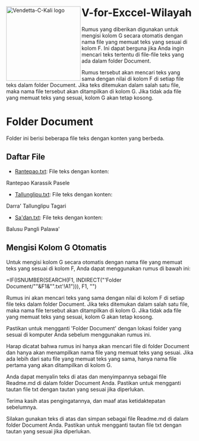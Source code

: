 <div>
  <img src="https://camo.githubusercontent.com/3c0b054a8de90e002d439d60011f23cfbbcb2f385723bbc76cf371a9628e236c/68747470733a2f2f7777772e706e676d6172742e636f6d2f66696c65732f342f562d466f722d56656e64657474612d5472616e73706172656e742d4261636b67726f756e642e706e67" alt="Vendetta-C-Kali logo" width="200" align="left">
  <h1>V-for-Exccel-Wilayah</h1>
</div>

Rumus yang diberikan digunakan untuk mengisi kolom G secara otomatis dengan nama file yang memuat teks yang sesuai di kolom F. Ini dapat berguna jika Anda ingin mencari teks tertentu di file-file teks yang ada dalam folder Document.

Rumus tersebut akan mencari teks yang sama dengan nilai di kolom F di setiap file teks dalam folder Document. Jika teks ditemukan dalam salah satu file, maka nama file tersebut akan ditampilkan di kolom G. Jika tidak ada file yang memuat teks yang sesuai, kolom G akan tetap kosong.

# Folder Document

Folder ini berisi beberapa file teks dengan konten yang berbeda.

## Daftar File

- [Rantepao.txt](./Rantepao.txt): File teks dengan konten:

Rantepao
Karassik
Pasele


- [Tallunglipu.txt](./Tallunglipu.txt): File teks dengan konten:

Darra'
Tallunglipu
Tagari


- [Sa'dan.txt](./Sa'dan.txt): File teks dengan konten:

Balusu
Pangli
Palawa'


## Mengisi Kolom G Otomatis

Untuk mengisi kolom G secara otomatis dengan nama file yang memuat teks yang sesuai di kolom F, Anda dapat menggunakan rumus di bawah ini:

=IF(ISNUMBER(SEARCH(F1, INDIRECT("'Folder Document/""&F1&"".txt'!A1"))), F1, "")

Rumus ini akan mencari teks yang sama dengan nilai di kolom F di setiap file teks dalam folder Document. Jika teks ditemukan dalam salah satu file, maka nama file tersebut akan ditampilkan di kolom G. Jika tidak ada file yang memuat teks yang sesuai, kolom G akan tetap kosong.

Pastikan untuk mengganti 'Folder Document' dengan lokasi folder yang sesuai di komputer Anda sebelum menggunakan rumus ini.

Harap dicatat bahwa rumus ini hanya akan mencari file di folder Document dan hanya akan menampilkan nama file yang memuat teks yang sesuai. Jika ada lebih dari satu file yang memuat teks yang sama, hanya nama file pertama yang akan ditampilkan di kolom G.

Anda dapat menyalin teks di atas dan menyimpannya sebagai file Readme.md di dalam folder Document Anda. Pastikan untuk mengganti tautan file txt dengan tautan yang sesuai jika diperlukan.

Terima kasih atas pengingatannya, dan maaf atas ketidaktepatan sebelumnya.

Silakan gunakan teks di atas dan simpan sebagai file Readme.md di dalam folder Document Anda. Pastikan untuk mengganti tautan file txt dengan tautan yang sesuai jika diperlukan.
